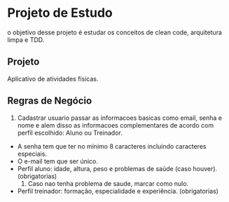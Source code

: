 # Projeto de Estudo

o objetivo desse projeto é estudar os conceitos de clean code, arquitetura limpa e TDD.

## Projeto

Aplicativo de atividades físicas.

## Regras de Negócio
1. Cadastrar usuario passar as informacoes basicas como email, senha e nome e alem disso as informacoes complementares de acordo com perfil escolhido: Aluno ou Treinador.
  - A senha tem que ter no mínimo 8 caracteres incluindo caracteres especiais.
  - O e-mail tem que ser único.
  - Perfil aluno: idade, altura, peso e problemas de saúde (caso houver). (obrigatorias)
    1. Caso nao tenha problema de saude, marcar como nulo.
  - Perfil treinador:  formação, especialidade e experiência. (obrigatorias)


